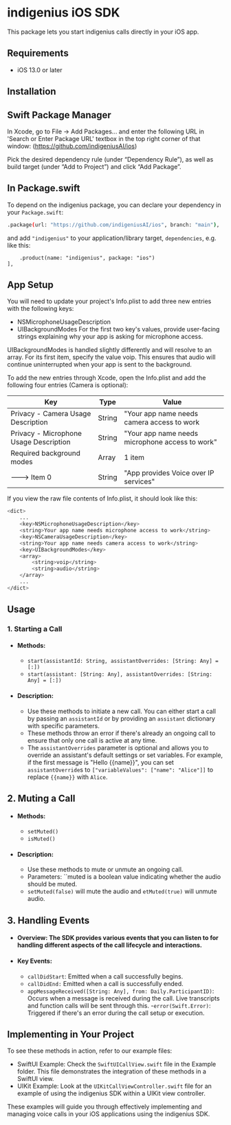 # **indigenius iOS SDK**
This package lets you start indigenius calls directly in your iOS app.

## **Requirements**
- iOS 13.0 or later
## **Installation**
## **Swift Package Manager**
In Xcode, go to File -> Add Packages... and enter the following URL in 'Search or Enter Package URL' textbox in the top right corner of that window: (https://github.com/indigeniusAI/ios)

Pick the desired dependency rule (under “Dependency Rule”), as well as build target (under “Add to Project”) and click “Add Package”.

## **In Package.swift**
To depend on the indigenius package, you can declare your dependency in your `Package.swift`:

```bash
.package(url: "https://github.com/indigeniusAI/ios", branch: "main"),
````
and add `"indigenius"` to your application/library target, `dependencies`, e.g. like this:

```bash.target(name: "YourApp", dependencies: [
    .product(name: "indigenius", package: "ios")
],
````
## **App Setup**
You will need to update your project's Info.plist to add three new entries with the following keys:

- NSMicrophoneUsageDescription
- UIBackgroundModes
For the first two key's values, provide user-facing strings explaining why your app is asking for microphone access.

UIBackgroundModes is handled slightly differently and will resolve to an array. For its first item, specify the value voip. This ensures that audio will continue uninterrupted when your app is sent to the background.

To add the new entries through Xcode, open the Info.plist and add the following four entries (Camera is optional):

|Key|	Type|	Value|
|--------|-----|-----|
|Privacy - Camera Usage Description|	String |"Your app name needs camera access to work|	
|Privacy - Microphone Usage Description|	String	|"Your app name needs microphone access to work"|
|Required background modes	|Array	|1 item|
|---> Item 0	|String	|"App provides Voice over IP services"|

If you view the raw file contents of Info.plist, it should look like this:

````bash
<dict>
    ...
    <key>NSMicrophoneUsageDescription</key>
    <string>Your app name needs microphone access to work</string>
    <key>NSCameraUsageDescription</key>
    <string>Your app name needs camera access to work</string>
    <key>UIBackgroundModes</key>
    <array>
        <string>voip</string>
        <string>audio</string>
    </array>
    ...
</dict>
````

## **Usage**
### 1. Starting a Call
- #### Methods:
  - `start(assistantId: String, assistantOverrides: [String: Any] = [:])`
  - `start(assistant: [String: Any], assistantOverrides: [String: Any] = [:])`
- #### Description:
  - Use these methods to initiate a new call. You can either start a call by passing an `assistantId` or by providing an `assistant` dictionary with specific parameters.
  - These methods throw an error if there's already an ongoing call to ensure that only one call is active at any time.
  - The `assistantOverrides` parameter is optional and allows you to override an assistant's default settings or set variables. For example, if the first message is "Hello {{name}}", you can set `assistantOverride`s to `["variableValues": ["name": "Alice"]]` to replace `{{name}}` with `Alice`.

## 2. Muting a Call
- #### Methods:
  - `setMuted()`
  - `isMuted()`
- #### Description:
  - Use these methods to mute or unmute an ongoing call.
  - Parameters: ``muted is a boolean value indicating whether the audio should be muted.
  - `setMuted(false)` will mute the audio and `etMuted(true)` will unmute audio.
## 3. Handling Events
- #### Overview: The SDK provides various events that you can listen to for handling different aspects of the call lifecycle and interactions.
- #### Key Events:
  - `callDidStart`: Emitted when a call successfully begins.
  - `callDidEnd:` Emitted when a call is successfully ended.
  - `appMessageReceived([String: Any], from: Daily.ParticipantID)`: Occurs when a message is received during the call. Live transcripts and function calls will be sent through this.
  -`error(Swift.Error)`: Triggered if there's an error during the call setup or execution.

## Implementing in Your Project
To see these methods in action, refer to our example files:

- SwiftUI Example: Check the `SwiftUICallView.swift` file in the Example folder. This file demonstrates the integration of these methods in a SwiftUI view.
- UIKit Example: Look at the `UIKitCallViewController.swift` file for an example of using the indigenius SDK within a UIKit view controller.

These examples will guide you through effectively implementing and managing voice calls in your iOS applications using the indigenius SDK.
